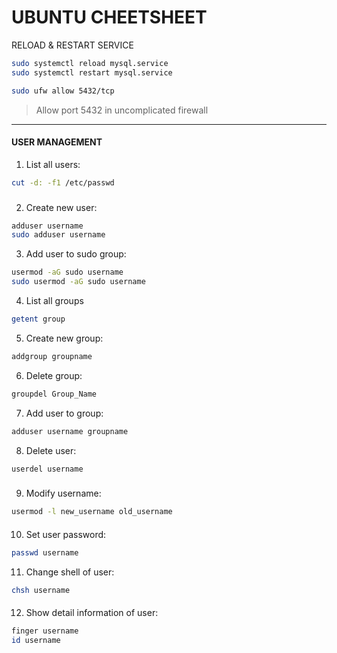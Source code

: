 # UBUNTU CHEETSHEET



RELOAD & RESTART SERVICE

```bash
sudo systemctl reload mysql.service
sudo systemctl restart mysql.service
```

```bash
sudo ufw allow 5432/tcp
```

> Allow port 5432 in uncomplicated firewall



<hr>

#### USER MANAGEMENT



1. List all users:

```bash
cut -d: -f1 /etc/passwd
```

### 

2. Create new user:

```bash
adduser username
sudo adduser username
```



3. Add user to sudo group:

```bash
usermod -aG sudo username
sudo usermod -aG sudo username
```



4. List all groups

```bash
getent group
```



5. Create new group:

```bash
addgroup groupname
```



6. Delete group:

```bash
groupdel Group_Name
```



7. Add user to group:

```bash
adduser username groupname
```



8. Delete user:

```bash
userdel username
```

### 

9. Modify username:

```bash
usermod -l new_username old_username
```

#### 

10. Set user password:

```bash
passwd username
```



11. Change shell of user:

```bash
chsh username
```

#### 

12. Show detail information of user:

```bash
finger username
id username
```



